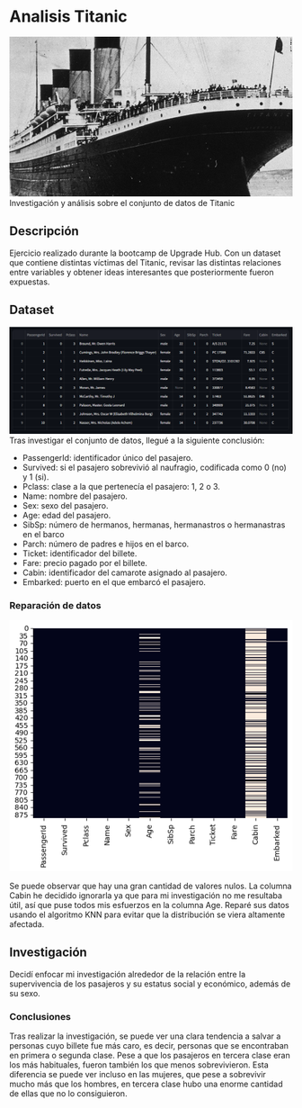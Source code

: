 # Analisis Titanic
![Alt text](https://github.com/alvaro99dd/Analisis-Titanic/blob/main/Recursos/imagen_Titanic.webp "Heatmap de valores nulos")
Investigación y análisis sobre el conjunto de datos de Titanic

## Descripción
Ejercicio realizado durante la bootcamp de Upgrade Hub. Con un dataset que contiene distintas víctimas del Titanic,
revisar las distintas relaciones entre variables y obtener ideas interesantes que posteriormente fueron expuestas.

## Dataset
![Alt text](https://github.com/alvaro99dd/Analisis-Titanic/blob/main/Recursos/dataset.png)
Tras investigar el conjunto de datos, llegué a la siguiente conclusión:
* PassengerId: identificador único del pasajero.
* Survived: si el pasajero sobrevivió al naufragio, codificada como 0 (no) y 1 (si).
* Pclass: clase a la que pertenecía el pasajero: 1, 2 o 3.
* Name: nombre del pasajero.
* Sex: sexo del pasajero.
* Age: edad del pasajero.
* SibSp: número de hermanos, hermanas, hermanastros o hermanastras en el barco
* Parch: número de padres e hijos en el barco.
* Ticket: identificador del billete.
* Fare: precio pagado por el billete.
* Cabin: identificador del camarote asignado al pasajero.
* Embarked: puerto en el que embarcó el pasajero.

### Reparación de datos
![Alt text](https://github.com/alvaro99dd/Analisis-Titanic/blob/main/Recursos/heatmap.png "Heatmap de valores nulos")

Se puede observar que hay una gran cantidad de valores nulos. La columna Cabin he decidido ignorarla ya que para mi investigación no me resultaba útil,
así que puse todos mis esfuerzos en la columna Age. Reparé sus datos usando el algoritmo KNN para evitar que la distribución se viera altamente afectada.

## Investigación
Decidí enfocar mi investigación alrededor de la relación entre la supervivencia de los pasajeros y su estatus social y económico, además de su sexo.

### Conclusiones
Tras realizar la investigación, se puede ver una clara tendencia a salvar a personas cuyo billete fue más caro, es decir, personas que se encontraban
en primera o segunda clase. Pese a que los pasajeros en tercera clase eran los más habituales, fueron también los que menos sobrevivieron. Esta diferencia
se puede ver incluso en las mujeres, que pese a sobrevivir mucho más que los hombres, en tercera clase hubo una enorme cantidad de ellas que no lo consiguieron.